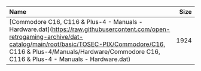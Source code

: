 |Name|Size|
|:---|---:|
|[Commodore C16, C116 & Plus-4 - Manuals - Hardware.dat](https://raw.githubusercontent.com/open-retrogaming-archive/dat-catalog/main/root/basic/TOSEC-PIX/Commodore/C16, C116 & Plus-4/Manuals/Hardware/Commodore C16, C116 & Plus-4 - Manuals - Hardware.dat)|1924|
